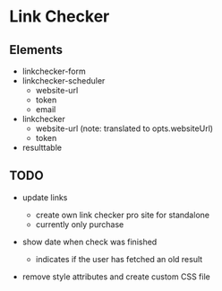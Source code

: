 # Link Checker

## Elements
- linkchecker-form
- linkchecker-scheduler
	- website-url
	- token
	- email
- linkchecker
	- website-url (note: translated to opts.websiteUrl)
	- token
- resulttable

## TODO
- update links
	- create own link checker pro site for standalone
	- currently only purchase

- show date when check was finished 
	- indicates if the user has fetched an old result

- remove style attributes and create custom CSS file
